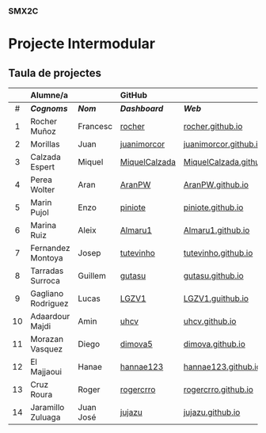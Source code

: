 ### SMX2C

# Projecte Intermodular

## Taula de projectes

|    | Alumne/a          |           | GitHub                                            |                                                            | Projecte                                     |
|:--:|:------------------|:----------|:--------------------------------------------------|:-----------------------------------------------------------|:---------------------------------------------|
| #  | **_Cognoms_**     | **_Nom_** | **_Dashboard_**                                   | **_Web_**                                                  | **_Web_**                                    |
| 1  | Rocher Muñoz      | Francesc  | [rocher](https://github.com/rocher)               | [rocher.github.io](https://rocher.github.io)               | [La FUSTA](http://lafusta.endinahosting.com) |
| 2  | Morillas          | Juan      | [juanimorcor](https://github.com/juanimorcor)     | [juanimorcor.github.io](https://juanimorcor.github.io)     |                                              |
| 3  | Calzada Espert    | Miquel    | [MiquelCalzada](https://github.com/MiquelCalzada) | [MiquelCalzada.github.io](https://MiquelCalzada.github.io) |                                              |
| 4  | Perea Wolter      | Aran      | [AranPW](https://github.com/AranPW)               | [AranPW.github.io](https://AranPW.github.io)               |                                              |
| 5  | Marin Pujol       | Enzo      | [piniote](https://github.com/piniote)             | [piniote.github.io](https://piniote.github.io)             |                                              |
| 6  | Marina Ruiz       | Aleix     | [Almaru1](https://github.com/Almaru1)             | [Almaru1.github.io](https://Almaru1.github.io)             |                                              |
| 7  | Fernandez Montoya | Josep     | [tutevinho](https://github.com/tutevinho)         | [tutevinho.github.io](https://tutevinho.github.io)         | [x](x.com)                                   |
| 8  | Tarradas Surroca  | Guillem   | [gutasu](https://github.com/gutasu)               | [gutasu.github.io](https://gutasu.github.io)               |                                              |
| 9  | Gagliano Rodriguez| Lucas     | [LGZV1](https://github.com/LGZV1)                 | [LGZV1.guithub.io](https://LGZV1.github.io)                | [NeoDrop](http://NeoDrop.endinahosting.com) |
| 10 | Adaardour Majdi   | Amin      | [uhcv](https://github.com/uhcv)                   | [uhcv.github.io](https://uhcv.github.io)                   |                                              |
| 11 | Morazan Vasquez   | Diego     | [dimova5](https://github.com/dimova5)             | [dimova.github.io](https://dimova5.github.io)              |
| 12 | El Majjaoui       | Hanae     | [hannae123](https://github.com/hannae123)         | [hannae123.github.io](https://hannae123.github.io)         | [NeoDrop](http://NeoDrop.endinahosting.com)  |
| 13 | Cruz Roura        | Roger     | [rogercrro](https://github.com/rogercrro)         | [rogercrro.github.io](https://rogercrro.github.io)         |
| 14 | Jaramillo Zuluaga | Juan José | [jujazu](https://github.com/jujazu)               | [jujazu.github.io](https://jujazu.github.io)       |
